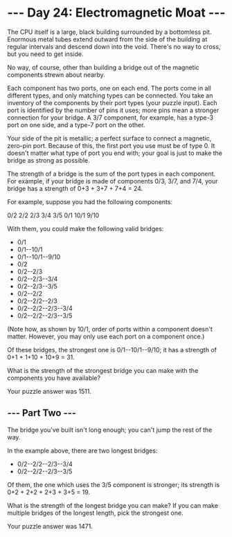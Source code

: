 # --- Day 24: Electromagnetic Moat ---

The CPU itself is a large, black building surrounded by a bottomless pit. Enormous metal tubes extend outward from the side of the building at regular intervals and descend down into the void. There's no way to cross, but you need to get inside.

No way, of course, other than building a bridge out of the magnetic components strewn about nearby.

Each component has two ports, one on each end. The ports come in all different types, and only matching types can be connected. You take an inventory of the components by their port types (your puzzle input). Each port is identified by the number of pins it uses; more pins mean a stronger connection for your bridge. A 3/7 component, for example, has a type-3 port on one side, and a type-7 port on the other.

Your side of the pit is metallic; a perfect surface to connect a magnetic, zero-pin port. Because of this, the first port you use must be of type 0. It doesn't matter what type of port you end with; your goal is just to make the bridge as strong as possible.

The strength of a bridge is the sum of the port types in each component. For example, if your bridge is made of components 0/3, 3/7, and 7/4, your bridge has a strength of 0+3 + 3+7 + 7+4 = 24.

For example, suppose you had the following components:

0/2
2/2
2/3
3/4
3/5
0/1
10/1
9/10

With them, you could make the following valid bridges:

- 0/1
- 0/1--10/1
- 0/1--10/1--9/10
- 0/2
- 0/2--2/3
- 0/2--2/3--3/4
- 0/2--2/3--3/5
- 0/2--2/2
- 0/2--2/2--2/3
- 0/2--2/2--2/3--3/4
- 0/2--2/2--2/3--3/5

(Note how, as shown by 10/1, order of ports within a component doesn't matter. However, you may only use each port on a component once.)

Of these bridges, the strongest one is 0/1--10/1--9/10; it has a strength of 0+1 + 1+10 + 10+9 = 31.

What is the strength of the strongest bridge you can make with the components you have available?

Your puzzle answer was 1511.

## --- Part Two ---

The bridge you've built isn't long enough; you can't jump the rest of the way.

In the example above, there are two longest bridges:

- 0/2--2/2--2/3--3/4
- 0/2--2/2--2/3--3/5

Of them, the one which uses the 3/5 component is stronger; its strength is 0+2 + 2+2 + 2+3 + 3+5 = 19.

What is the strength of the longest bridge you can make? If you can make multiple bridges of the longest length, pick the strongest one.

Your puzzle answer was 1471.